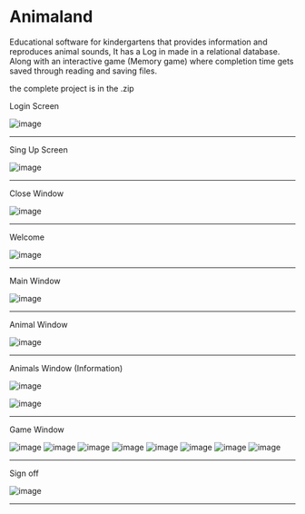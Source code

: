 # Animaland
Educational software for kindergartens that provides information and reproduces animal sounds, It has a Log in made in a relational database. Along with an interactive game (Memory game) where completion time gets saved through reading and saving files.

the complete project is in the .zip

Login Screen 

![image](https://github.com/BrianVianaC7/Animaland/assets/120147778/cda3c56a-2b34-4585-b40d-30b8e93db334)

____________________________________________

Sing Up Screen

![image](https://github.com/BrianVianaC7/Animaland/assets/120147778/c61e6795-c5f2-4d60-bc6d-de3468a384a9)

___________________________________________

Close Window

![image](https://github.com/BrianVianaC7/Animaland/assets/120147778/183342a9-d213-4c81-9422-1427cdad5c3b)

___________________________________________

Welcome

![image](https://github.com/BrianVianaC7/Animaland/assets/120147778/1787516a-6909-449b-bec6-baf1b5fee4ea)

___________________________________________

Main Window

![image](https://github.com/BrianVianaC7/Animaland/assets/120147778/c54b1ebe-c517-4e16-b6f1-71458b459e54)

___________________________________________

Animal Window

![image](https://github.com/BrianVianaC7/Animaland/assets/120147778/222f7684-2a5e-4560-a90e-88f27ce2b516)

___________________________________________

Animals Window (Information)

![image](https://github.com/BrianVianaC7/Animaland/assets/120147778/5a48839b-37fc-4bf6-bc11-4e46ab840801)

![image](https://github.com/BrianVianaC7/Animaland/assets/120147778/de1a4322-bc30-4376-b1fc-11a53d37eb36)

___________________________________________

Game Window

![image](https://github.com/BrianVianaC7/Animaland/assets/120147778/6dd08007-070a-430b-85d0-62af80319fa2)
![image](https://github.com/BrianVianaC7/Animaland/assets/120147778/95514e91-0550-431a-8324-7293e480d536)
![image](https://github.com/BrianVianaC7/Animaland/assets/120147778/909532d2-918c-49d0-91c5-78417b41e0ee)
![image](https://github.com/BrianVianaC7/Animaland/assets/120147778/c2a71d1b-acbb-48a9-a16f-33d1dcb389d1)
![image](https://github.com/BrianVianaC7/Animaland/assets/120147778/5fc922f2-c55f-4b95-8ffa-274e09bac7de)
![image](https://github.com/BrianVianaC7/Animaland/assets/120147778/0bda7a72-9910-48a2-af42-679846d3cc0d)
![image](https://github.com/BrianVianaC7/Animaland/assets/120147778/6ae5563d-5785-415c-9446-e5063e65b016)
![image](https://github.com/BrianVianaC7/Animaland/assets/120147778/60da613a-7b16-4e63-b967-b5e2802bd09f)

___________________________________________

Sign off

![image](https://github.com/BrianVianaC7/Animaland/assets/120147778/4626a5b2-839b-4833-a4bc-360b3096d30e)

___________________________________________












